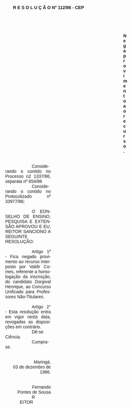 <body lang=PT-BR style='tab-interval:36.0pt'>

<div class=Section1>

<p class=MsoNormal align=center style='text-align:center'><b style='mso-bidi-font-weight:
normal'><span style='font-family:Arial;mso-no-proof:yes'>R E S O L U Ç Ã O N°
112/86 - CEP<o:p></o:p></span></b></p>

<p class=MsoNormal><b style='mso-bidi-font-weight:normal'><span
style='font-family:Arial;mso-no-proof:yes'><o:p>&nbsp;</o:p></span></b></p>

<p class=MsoNormal><b style='mso-bidi-font-weight:normal'><span
style='font-family:Arial;mso-no-proof:yes'><o:p>&nbsp;</o:p></span></b></p>

<p class=MsoNormal style='margin-top:0cm;margin-right:183.45pt;margin-bottom:
0cm;margin-left:13.0cm;margin-bottom:.0001pt'><b style='mso-bidi-font-weight:
normal'><span style='font-family:Arial;mso-no-proof:yes'>Nega provimento ao
recurso.<o:p></o:p></span></b></p>

<p class=MsoNormal style='margin-top:0cm;margin-right:183.45pt;margin-bottom:
0cm;margin-left:3.0cm;margin-bottom:.0001pt;text-indent:63.8pt'><span
style='font-family:Arial;mso-no-proof:yes'><o:p>&nbsp;</o:p></span></p>

<p class=MsoNormal style='margin-top:0cm;margin-right:183.45pt;margin-bottom:
0cm;margin-left:3.0cm;margin-bottom:.0001pt;text-indent:63.8pt'><span
style='font-family:Arial;mso-no-proof:yes'><o:p>&nbsp;</o:p></span></p>

<p class=MsoNormal style='margin-top:0cm;margin-right:183.45pt;margin-bottom:
0cm;margin-left:3.0cm;margin-bottom:.0001pt;text-align:justify;text-indent:
63.8pt'><span style='font-family:Arial;mso-no-proof:yes'>Considerando o contido
no Processo n2 1337/86, separata nº 654/86<o:p></o:p></span></p>

<p class=MsoNormal style='margin-top:0cm;margin-right:183.45pt;margin-bottom:
0cm;margin-left:3.0cm;margin-bottom:.0001pt;text-align:justify;text-indent:
63.8pt'><span style='font-family:Arial;mso-no-proof:yes'>Considerando o contido
no Protocolizado nº 33977/86;<o:p></o:p></span></p>

<p class=MsoNormal style='margin-top:0cm;margin-right:183.45pt;margin-bottom:
0cm;margin-left:3.0cm;margin-bottom:.0001pt;text-indent:63.8pt'><span
style='font-family:Arial;mso-no-proof:yes'><o:p>&nbsp;</o:p></span></p>

<p class=MsoNormal style='margin-top:0cm;margin-right:183.45pt;margin-bottom:
0cm;margin-left:3.0cm;margin-bottom:.0001pt;text-align:justify;text-indent:
63.8pt'><span style='font-family:Arial;mso-no-proof:yes'>O EONSELHO DE ENSINO, PESQUISA
E EXTENSÃO APROVOU E EU, REITOR SANCIONO A SEGUINTE RESOLUÇÃO:<o:p></o:p></span></p>

<p class=MsoNormal style='margin-top:0cm;margin-right:183.45pt;margin-bottom:
0cm;margin-left:3.0cm;margin-bottom:.0001pt;text-align:justify;text-indent:
63.8pt'><span style='font-family:Arial;mso-no-proof:yes'><o:p>&nbsp;</o:p></span></p>

<p class=MsoNormal style='margin-top:0cm;margin-right:183.45pt;margin-bottom:
0cm;margin-left:3.0cm;margin-bottom:.0001pt;text-align:justify;text-indent:
63.8pt'><span style='font-family:Arial;mso-no-proof:yes'>Artigo 1º - Fica
negado provimento ao recurso interposto por Valdir Comes, referente a
homologação da inscrisção, do candidato Dorgival Henrique, ao Concurso
Unificado para Professores Não-Titulares.<o:p></o:p></span></p>

<p class=MsoNormal style='margin-top:0cm;margin-right:183.45pt;margin-bottom:
0cm;margin-left:3.0cm;margin-bottom:.0001pt;text-align:justify;text-indent:
63.8pt'><span style='font-family:Arial;mso-no-proof:yes'><o:p>&nbsp;</o:p></span></p>

<p class=MsoNormal style='margin-top:0cm;margin-right:183.45pt;margin-bottom:
0cm;margin-left:3.0cm;margin-bottom:.0001pt;text-align:justify;text-indent:
63.8pt'><span style='font-family:Arial;mso-no-proof:yes'>Artigo 2° - Esta
resolução entra em vigor nests data, revogadas as disposições em contrário.<o:p></o:p></span></p>

<p class=MsoNormal style='margin-top:0cm;margin-right:183.45pt;margin-bottom:
0cm;margin-left:3.0cm;margin-bottom:.0001pt;text-align:justify;text-indent:
63.8pt'><span style='font-family:Arial;mso-no-proof:yes'>Dê-se Ciência.<o:p></o:p></span></p>

<p class=MsoNormal style='margin-top:0cm;margin-right:183.45pt;margin-bottom:
0cm;margin-left:3.0cm;margin-bottom:.0001pt;text-align:justify;text-indent:
63.8pt'><span style='font-family:Arial;mso-no-proof:yes'>Cumpra-se.<o:p></o:p></span></p>

<p class=MsoNormal style='margin-top:0cm;margin-right:183.45pt;margin-bottom:
0cm;margin-left:3.0cm;margin-bottom:.0001pt;text-indent:63.8pt'><span
style='font-family:Arial;mso-no-proof:yes'><o:p>&nbsp;</o:p></span></p>

<p class=MsoNormal align=right style='margin-top:0cm;margin-right:183.45pt;
margin-bottom:0cm;margin-left:3.0cm;margin-bottom:.0001pt;text-align:right;
text-indent:63.8pt'><span style='font-family:Arial;mso-no-proof:yes'><o:p>&nbsp;</o:p></span></p>

<p class=MsoNormal align=right style='margin-top:0cm;margin-right:183.45pt;
margin-bottom:0cm;margin-left:3.0cm;margin-bottom:.0001pt;text-align:right;
text-indent:63.8pt'><span style='font-family:Arial;mso-no-proof:yes'>Maringá,
03 de dezembro de 1986.<o:p></o:p></span></p>

<p class=MsoNormal align=right style='margin-top:0cm;margin-right:183.45pt;
margin-bottom:0cm;margin-left:3.0cm;margin-bottom:.0001pt;text-align:right;
text-indent:63.8pt'><span style='font-family:Arial;mso-no-proof:yes'><o:p>&nbsp;</o:p></span></p>

<p class=MsoNormal align=right style='margin-top:0cm;margin-right:183.45pt;
margin-bottom:0cm;margin-left:3.0cm;margin-bottom:.0001pt;text-align:right;
text-indent:63.8pt'><span style='font-family:Arial;mso-no-proof:yes'><o:p>&nbsp;</o:p></span></p>

<p class=MsoNormal align=right style='margin-top:0cm;margin-right:183.45pt;
margin-bottom:0cm;margin-left:3.0cm;margin-bottom:.0001pt;text-align:right;
text-indent:63.8pt'><span style='font-family:Arial;mso-no-proof:yes'>Fernando
Pontes de Sousa<o:p></o:p></span></p>

<p class=MsoNormal align=right style='margin-top:0cm;margin-right:225.95pt;
margin-bottom:0cm;margin-left:3.0cm;margin-bottom:.0001pt;text-align:right;
text-indent:63.8pt;tab-stops:467.8pt'><span style='font-family:Arial;
mso-no-proof:yes'>REITOR<o:p></o:p></span></p>

<p class=MsoNormal><span style='mso-no-proof:yes'><o:p>&nbsp;</o:p></span></p>

</div>

</body>
